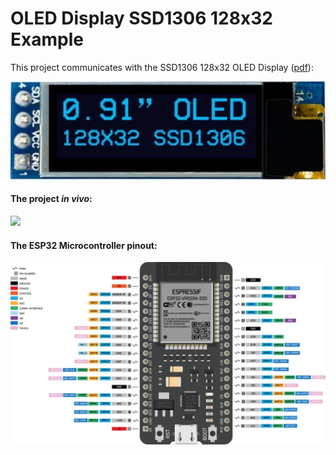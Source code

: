 # OLED Display SSD1306 128x32 Example

This project communicates with the SSD1306 128x32 OLED Display ([pdf](docs/SSD1306.pdf)):

![ 128x32 OLED Display view.](docs/display.png)


#### The project *in vivo*:
![](docs/oled.gif)


#### The ESP32 Microcontroller pinout:

![The device description.](docs/pinout.png)



